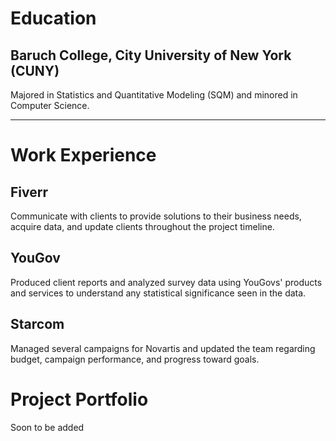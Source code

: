 # Education

## Baruch College, City University of New York (CUNY)

Majored in Statistics and Quantitative Modeling (SQM) and minored in Computer Science.

---
# Work Experience

## Fiverr

Communicate with clients to provide solutions to their business needs, acquire data, and update clients throughout the project timeline.

## YouGov

Produced client reports and analyzed survey data using YouGovs' products and services to understand any statistical significance seen in the data.

## Starcom

Managed several campaigns for Novartis and updated the team regarding budget, campaign performance, and progress toward goals.

# Project Portfolio

Soon to be added
